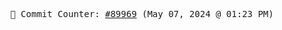 <p align="center">
    <samp>
        📮 Commit Counter: <a href="https://github.com/Javascript-void0/Javascript-void0/commits/main">#89969</a> (May 07, 2024 @ 01:23 PM)
    </samp>
</p>